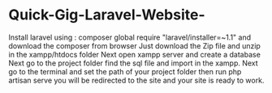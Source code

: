 # Quick-Gig-Laravel-Website-
Install laravel using : composer global require "laravel/installer=~1.1"
and download the composer from browser
Just download the Zip file and unzip in the xampp/htdocs folder
Next open xampp server and create a database 
Next go to the project folder find the sql file and import in the xampp.
Next go to the terminal and set the path of your project folder then run php artisan serve
you will be redirected to the site and your site is ready to work.
